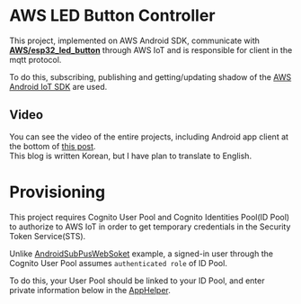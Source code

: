 # AWS LED Button Controller

This project, implemented on AWS Android SDK, communicate with [**AWS/esp32_led_button**](https://github.com/JoonDong2/AWS/tree/master/esp32_led_button) through AWS IoT and is responsible for client in the mqtt protocol.

To do this, subscribing, publishing and getting/updating shadow of the [AWS Android IoT SDK](https://github.com/aws/aws-sdk-android/tree/master/aws-android-sdk-iot/src/main/java/com/amazonaws/mobileconnectors/iot) are used.

## Video

You can see the video of the entire projects, including Android app client at the bottom of [this post](http://joondong.tistory.com/61?category=651762).  
This blog is written Korean, but I have plan to translate to English.

# Provisioning

This project requires Cognito User Pool and Cognito Identities Pool(ID Pool) to authorize to AWS IoT in order to get temporary credentials in the Security Token Service(STS).

Unlike [AndroidSubPusWebSoket](https://github.com/awslabs/aws-sdk-android-samples/tree/master/AndroidPubSubWebSocket) example, a signed-in user through the Cognito User Pool assumes `authenticated role` of ID Pool.

To do this, your User Pool should be linked to your ID Pool, and enter private information below in the [AppHelper]().

